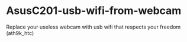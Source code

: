 # AsusC201-usb-wifi-from-webcam
Replace your useless webcam with usb wifi that respects your freedom (ath9k_htc)
